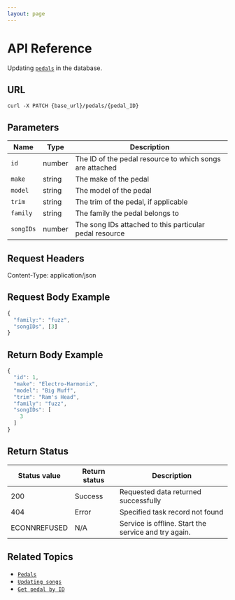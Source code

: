 ```yaml
---
layout: page
---
```


# API Reference

Updating [`pedals`](pedals.md) in the database.

## URL

```shell
curl -X PATCH {base_url}/pedals/{pedal_ID}
```

## Parameters

| Name | Type | Description |
| ------------- | ----------- | ----------- |
| `id` | number | The ID of the pedal resource to which songs are attached |
| `make` | string | The make of the pedal |
| `model` | string | The model of the pedal |
| `trim` | string | The trim of the pedal, if applicable |
| `family` | string | The family the pedal belongs to |
| `songIDs` | number | The song IDs attached to this particular pedal resource |

## Request Headers

Content-Type: application/json

## Request Body Example

```js
{
  "family:": "fuzz", 
  "songIDs", [3]
}
```

## Return Body Example

```js
{
  "id": 1,
  "make": "Electro-Harmonix",
  "model": "Big Muff",
  "trim": "Ram's Head",
  "family": "fuzz",
  "songIDs": [
    3
  ]
}
```

## Return Status

| Status value | Return status | Description |
| ------------- | ----------- | ----------- |
| 200 | Success | Requested data returned successfully |
| 404 | Error | Specified task record not found |
|  ECONNREFUSED | N/A | Service is offline. Start the service and try again. |

## Related Topics

* [`Pedals`](pedals.md)
* [`Updating songs`](pg-reference-updating-songs.md)
* [`Get pedal by ID`](pg-reference-get-pedal-by-id.md)
